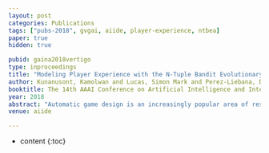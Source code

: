 ```yaml
---
layout: post
categories: Publications
tags: ["pubs-2018", gvgai, aiide, player-experience, ntbea]
paper: true
hidden: true

pubid: gaina2018vertigo
type: inproceedings
title: "Modeling Player Experience with the N-Tuple Bandit Evolutionary Algorithm"
author: Kunanusont, Kamolwan and Lucas, Simon Mark and Perez-Liebana, Diego
booktitle: The 14th AAAI Conference on Artificial Intelligence and Interactive Digital Entertainment
year: 2018
abstract: "Automatic game design is an increasingly popular area of research that consists of devising systems that create content or complete games autonomously. The interest in such systems is two-fold: games can be highly stochastic environments that allow presenting this task as a complex optimization problem and automatic play-testing, becoming benchmarks to advance the state of the art on AI methods. In this paper, we propose a general approach that employs the N-Tuple Bandit Evolutionary Algorithm (NTBEA) to tune parameters of three different games of the General Video Game AI (GVGAI) framework. The objective is to adjust the game experience of the players so the distribution of score events through the game approximates certain pre-defined target curves. We report satisfactory results for different target score trends and games, paving the path for future research in the area of automatically tuning player experience."
venue: aiide

---
```


* content
{:toc}

